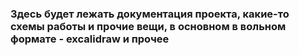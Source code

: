 ### Здесь будет лежать документация проекта, какие-то схемы работы и прочие вещи, в основном в вольном формате - excalidraw и прочее